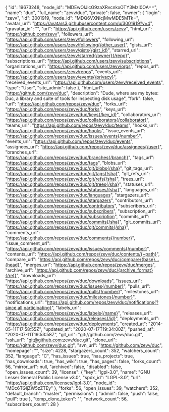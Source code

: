 {
  "id": 19673248,
  "node_id": "MDEwOlJlcG9zaXRvcnkxOTY3MzI0OA==",
  "name": "duc",
  "full_name": "zevv/duc",
  "private": false,
  "owner": {
    "login": "zevv",
    "id": 3001919,
    "node_id": "MDQ6VXNlcjMwMDE5MTk=",
    "avatar_url": "https://avatars3.githubusercontent.com/u/3001919?v=4",
    "gravatar_id": "",
    "url": "https://api.github.com/users/zevv",
    "html_url": "https://github.com/zevv",
    "followers_url": "https://api.github.com/users/zevv/followers",
    "following_url": "https://api.github.com/users/zevv/following{/other_user}",
    "gists_url": "https://api.github.com/users/zevv/gists{/gist_id}",
    "starred_url": "https://api.github.com/users/zevv/starred{/owner}{/repo}",
    "subscriptions_url": "https://api.github.com/users/zevv/subscriptions",
    "organizations_url": "https://api.github.com/users/zevv/orgs",
    "repos_url": "https://api.github.com/users/zevv/repos",
    "events_url": "https://api.github.com/users/zevv/events{/privacy}",
    "received_events_url": "https://api.github.com/users/zevv/received_events",
    "type": "User",
    "site_admin": false
  },
  "html_url": "https://github.com/zevv/duc",
  "description": "Dude, where are my bytes: Duc, a library and suite of tools for inspecting disk usage",
  "fork": false,
  "url": "https://api.github.com/repos/zevv/duc",
  "forks_url": "https://api.github.com/repos/zevv/duc/forks",
  "keys_url": "https://api.github.com/repos/zevv/duc/keys{/key_id}",
  "collaborators_url": "https://api.github.com/repos/zevv/duc/collaborators{/collaborator}",
  "teams_url": "https://api.github.com/repos/zevv/duc/teams",
  "hooks_url": "https://api.github.com/repos/zevv/duc/hooks",
  "issue_events_url": "https://api.github.com/repos/zevv/duc/issues/events{/number}",
  "events_url": "https://api.github.com/repos/zevv/duc/events",
  "assignees_url": "https://api.github.com/repos/zevv/duc/assignees{/user}",
  "branches_url": "https://api.github.com/repos/zevv/duc/branches{/branch}",
  "tags_url": "https://api.github.com/repos/zevv/duc/tags",
  "blobs_url": "https://api.github.com/repos/zevv/duc/git/blobs{/sha}",
  "git_tags_url": "https://api.github.com/repos/zevv/duc/git/tags{/sha}",
  "git_refs_url": "https://api.github.com/repos/zevv/duc/git/refs{/sha}",
  "trees_url": "https://api.github.com/repos/zevv/duc/git/trees{/sha}",
  "statuses_url": "https://api.github.com/repos/zevv/duc/statuses/{sha}",
  "languages_url": "https://api.github.com/repos/zevv/duc/languages",
  "stargazers_url": "https://api.github.com/repos/zevv/duc/stargazers",
  "contributors_url": "https://api.github.com/repos/zevv/duc/contributors",
  "subscribers_url": "https://api.github.com/repos/zevv/duc/subscribers",
  "subscription_url": "https://api.github.com/repos/zevv/duc/subscription",
  "commits_url": "https://api.github.com/repos/zevv/duc/commits{/sha}",
  "git_commits_url": "https://api.github.com/repos/zevv/duc/git/commits{/sha}",
  "comments_url": "https://api.github.com/repos/zevv/duc/comments{/number}",
  "issue_comment_url": "https://api.github.com/repos/zevv/duc/issues/comments{/number}",
  "contents_url": "https://api.github.com/repos/zevv/duc/contents/{+path}",
  "compare_url": "https://api.github.com/repos/zevv/duc/compare/{base}...{head}",
  "merges_url": "https://api.github.com/repos/zevv/duc/merges",
  "archive_url": "https://api.github.com/repos/zevv/duc/{archive_format}{/ref}",
  "downloads_url": "https://api.github.com/repos/zevv/duc/downloads",
  "issues_url": "https://api.github.com/repos/zevv/duc/issues{/number}",
  "pulls_url": "https://api.github.com/repos/zevv/duc/pulls{/number}",
  "milestones_url": "https://api.github.com/repos/zevv/duc/milestones{/number}",
  "notifications_url": "https://api.github.com/repos/zevv/duc/notifications{?since,all,participating}",
  "labels_url": "https://api.github.com/repos/zevv/duc/labels{/name}",
  "releases_url": "https://api.github.com/repos/zevv/duc/releases{/id}",
  "deployments_url": "https://api.github.com/repos/zevv/duc/deployments",
  "created_at": "2014-05-11T17:58:55Z",
  "updated_at": "2020-07-17T19:34:00Z",
  "pushed_at": "2020-07-11T19:53:58Z",
  "git_url": "git://github.com/zevv/duc.git",
  "ssh_url": "git@github.com:zevv/duc.git",
  "clone_url": "https://github.com/zevv/duc.git",
  "svn_url": "https://github.com/zevv/duc",
  "homepage": "",
  "size": 4228,
  "stargazers_count": 352,
  "watchers_count": 352,
  "language": "C",
  "has_issues": true,
  "has_projects": true,
  "has_downloads": true,
  "has_wiki": true,
  "has_pages": false,
  "forks_count": 56,
  "mirror_url": null,
  "archived": false,
  "disabled": false,
  "open_issues_count": 39,
  "license": {
    "key": "lgpl-3.0",
    "name": "GNU Lesser General Public License v3.0",
    "spdx_id": "LGPL-3.0",
    "url": "https://api.github.com/licenses/lgpl-3.0",
    "node_id": "MDc6TGljZW5zZTEy"
  },
  "forks": 56,
  "open_issues": 39,
  "watchers": 352,
  "default_branch": "master",
  "permissions": {
    "admin": false,
    "push": false,
    "pull": true
  },
  "temp_clone_token": "",
  "network_count": 56,
  "subscribers_count": 28
}
